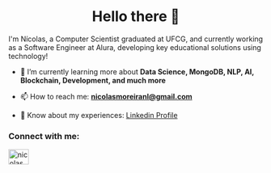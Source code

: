 <h1 align="center">Hello there 👋</h1>
I'm Nícolas, a Computer Scientist graduated at UFCG, and currently working as a Software Engineer at Alura, developing key educational solutions using technology!

- 🌱 I’m currently learning more about **Data Science, MongoDB, NLP, AI, Blockchain, Development, and much more**

- 📫 How to reach me: **nicolasmoreiranl@gmail.com**

- 📄 Know about my experiences: [Linkedin Profile](https://www.linkedin.com/in/nicolasmnl/)

<h3 align="left">Connect with me:</h3>
<p align="left">
<a href="https://www.linkedin.com/in/n%C3%ADcolas-moreira-nobre-leite-a869a81b0/" target="blank"><img align="center" src="https://raw.githubusercontent.com/rahuldkjain/github-profile-readme-generator/master/src/images/icons/Social/linked-in-alt.svg" alt="nicolasmnl" height="30" width="40" /></a>
</p>
